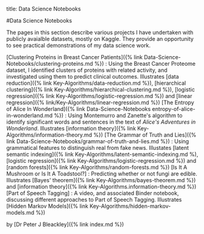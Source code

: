 title: Data Science Notebooks

#Data Science Notebooks

The pages in this section describe various projects I have undertaken with publicly avaialble datasets, mostly on Kaggle. They provide an opportunity to see practical demonstrations of my data science work.

[Clustering Proteins in Breast Cancer Patients]({% link Data-Science-Notebooks/clustering-proteins.md %})
: Using the Breast Cancer Proteome dataset, I identified clusters of proteins with related activity, and investigated using them to predict clinical outcomes. Illustrates [data reduction]({% link Key-Algorithms/data-reduction.md %}), [hierarchical clustering]({% link Key-Algorithms/hierarchical-clustering.md %}), [logistic regression]({% link Key-Algorithms/logistic-regression.md %}) and [linear regression]({% link/Key-Algorithms/linear-regression.md %})
[The Entropy of Alice In Wonderland]({% link Data-Science-Notebooks entropy-of-alice-in-wonderland.md %})
: Using Montemurro and Zanette's algorithm to identify significant words and sentences in the text of *Alice's Adventures in Wonderland*. Illustrates [information theory]({% link Key-Algorithms/information-theory.md %})
[The Grammar of Truth and Lies]({% link Data-Science-Notebooks/grammar-of-truth-and-lies.md %})
: Using grammatical features to distinguish real from fake news. Illustates [latent semantic indexing]({% link Key-Algorithms/latent-semantic-indexing.md %), [logistic regression]({% link Key-Algorithms/logistic-regression.md %}) and [random forests]({% link Key-Algorithms/random-forests.md %})
[Is It A Mushroom or Is It A Toadstool?]
: Predicting whether or not fungi are edible. Illustrates [Bayes' theorem]({% link Key-Algorithms/bayes-theorem.md %}) and [information theory]({% link Key-Algorithms.information-theory.md %})
[Part of Speech Tagging]
: A video, and associated Binder notebook, discussing different approaches to Part of Speech Tagging. Illustrates [Hidden Markov Models]({% link Key-Algorithms/hidden-markov-models.md %})

by [Dr Peter J Bleackley]({% link index.md %})


